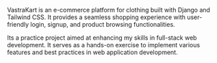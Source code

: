 VastraKart is an e-commerce platform for clothing built with Django and Tailwind CSS. 
It provides a seamless shopping experience with user-friendly login, signup, and product browsing functionalities.

Its a practice project aimed at enhancing my skills in full-stack web development.
It serves as a hands-on exercise to implement various features and best practices in web application development.

